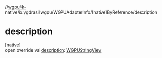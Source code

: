 //[wgpu4k-native](../../../../index.md)/[io.ygdrasil.wgpu](../../index.md)/[WGPUAdapterInfo](../index.md)/[[native]ByReference](index.md)/[description](description.md)

# description

[native]\
open override val [description](description.md): [WGPUStringView](../../-w-g-p-u-string-view/index.md)